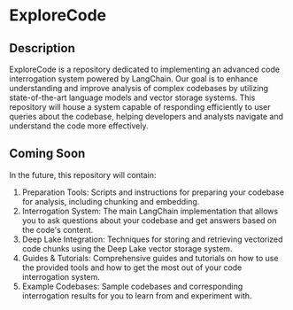 # ExploreCode
## Description
ExploreCode is a repository dedicated to implementing an advanced code interrogation system powered by LangChain. Our goal is to enhance understanding and improve analysis of complex codebases by utilizing state-of-the-art language models and vector storage systems. This repository will house a system capable of responding efficiently to user queries about the codebase, helping developers and analysts navigate and understand the code more effectively.

## Coming Soon
In the future, this repository will contain:

1. Preparation Tools: Scripts and instructions for preparing your codebase for analysis, including chunking and embedding.
2. Interrogation System: The main LangChain implementation that allows you to ask questions about your codebase and get answers based on the code's content.
3. Deep Lake Integration: Techniques for storing and retrieving vectorized code chunks using the Deep Lake vector storage system.
4. Guides & Tutorials: Comprehensive guides and tutorials on how to use the provided tools and how to get the most out of your code interrogation system.
5. Example Codebases: Sample codebases and corresponding interrogation results for you to learn from and experiment with.